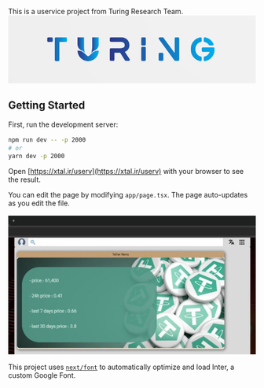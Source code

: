 This is a uservice project from Turing Research Team.
<img src="https://github.com/ArminKardan/utrialv2/blob/master/turing.png?raw=true"/>
## Getting Started

First, run the development server:

```bash
npm run dev -- -p 2000
# or
yarn dev -p 2000
```



Open [https://xtal.ir/userv](https://xtal.ir/userv) with your browser to see the result.

You can edit the page by modifying `app/page.tsx`. The page auto-updates as you edit the file.
<br/>
<br/>
<img src="https://github.com/ariadvn/utether/blob/main/screen.webp?raw=true" />
<br/>

This project uses [`next/font`](https://nextjs.org/docs/basic-features/font-optimization) to automatically optimize and load Inter, a custom Google Font.
